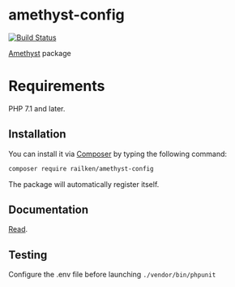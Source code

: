 # amethyst-config

[![Build Status](https://travis-ci.org/railken/amethyst-config.svg?branch=master)](https://travis-ci.org/railken/amethyst-config)

[Amethyst](https://github.com/railken/amethyst) package

# Requirements

PHP 7.1 and later.

## Installation

You can install it via [Composer](https://getcomposer.org/) by typing the following command:

```bash
composer require railken/amethyst-config
```

The package will automatically register itself.

## Documentation

[Read](docs/index.md).

## Testing

Configure the .env file before launching `./vendor/bin/phpunit`